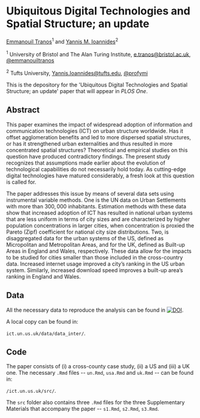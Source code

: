 # Ubiquitous Digital Technologies and Spatial Structure; an update

[Emmanouil Tranos](https://etranos.info/)<sup>1</sup> and [Yannis M. Ioannides](https://sites.tufts.edu/yioannides/)<sup>2</sup>

<sup>1</sup> University of Bristol and The Alan Turing Institute, [e.tranos@bristol.ac.uk](mailto:e.tranos@bristol.ac.uk), [@emmanouiltranos](https://twitter.com/emmanouiltranos)

<sup>2</sup> Tufts University, [Yannis.Ioannides@tufts.edu](mailto:Yannis.Ioannides@tufts.edu), [@profymi](https://twitter.com/profymi)

This is the depository for the 'Ubiquitous Digital Technologies and Spatial Structure; an update' paper that will appear in *PLOS One*.

## Abstract
This paper examines the impact of widespread adoption of information and communication technologies (ICT) on urban structure worldwide. Has it offset agglomeration benefits and led to more dispersed spatial structures, or has it strengthened urban externalities and thus resulted in more concentrated spatial structures? Theoretical and empirical studies on this question have produced contradictory findings. The present study recognizes that assumptions made earlier about the evolution of technological capabilities do not necessarily hold today. As cutting-edge digital technologies have matured considerably, a fresh look at this question is called for.

The paper addresses this issue by means of several data sets using instrumental variable methods. One is the UN data on Urban Settlements with more than $300,000$ inhabitants. Estimation methods with these data show that increased adoption of ICT  has resulted in national urban systems that are less uniform in terms of city sizes and are characterized by higher population concentrations in larger cities, when concentration is proxied the Pareto (Zipf) coefficient for national city size distributions. Two, is disaggregated data for the urban systems of the US, defined as Micropolitan and Metropolitan Areas, and for the UK, defined as Built-up Areas in England and Wales, respectively. These data allow for the impacts to be studied for cities smaller than those included in the cross-country data. Increased internet usage improved a city’s ranking in the US urban system. Similarly, increased download speed improves a built-up area’s ranking in England and Wales.

## Data

All the necessary data to reproduce the analysis can be found in 
[![DOI](https://zenodo.org/badge/DOI/10.5281/zenodo.4630729.svg)](https://doi.org/10.5281/zenodo.4630729).

A local copy can be found in: 

`ict.un.us.uk/data/data_inter/`.
 
## Code

The paper consists of (i) a cross-county case study, (ii) a US and (iii) a UK one. 
The necessary `.Rmd` files -- `un.Rmd`, `usa.Rmd` and `uk.Rmd` -- can be found in:

`/ict.un.us.uk/src/`.

The `src` folder also contains three `.Rmd` files for the three Supplementary Materials 
that accompany the paper -- `s1.Rmd`, `s2.Rmd`, `s3.Rmd`.
